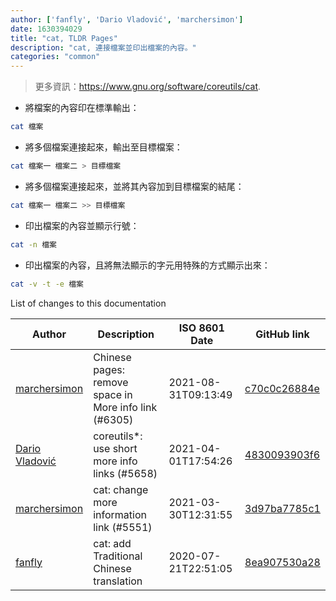```yaml
---
author: ['fanfly', 'Dario Vladović', 'marchersimon']
date: 1630394029
title: "cat, TLDR Pages"
description: "cat, 連接檔案並印出檔案的內容。"
categories: "common"
---
```

> 更多資訊：<https://www.gnu.org/software/coreutils/cat>.

- 將檔案的內容印在標準輸出：

```bash
cat 檔案
```

- 將多個檔案連接起來，輸出至目標檔案：

```bash
cat 檔案一 檔案二 > 目標檔案
```

- 將多個檔案連接起來，並將其內容加到目標檔案的結尾：

```bash
cat 檔案一 檔案二 >> 目標檔案
```

- 印出檔案的內容並顯示行號：

```bash
cat -n 檔案
```

- 印出檔案的內容，且將無法顯示的字元用特殊的方式顯示出來：

```bash
cat -v -t -e 檔案
```
List of changes to this documentation


Author | Description | ISO 8601 Date | GitHub link
------|-----|-----|-----
[marchersimon](mailto:50295997+marchersimon@users.noreply.github.com) | Chinese pages: remove space in More info link (#6305) | 2021-08-31T09:13:49 | [c70c0c26884e](https://github.com/tldr-pages/tldr/commit/c70c0c26884ee74fabb640cd842d1e4c72d9df4b)
[Dario Vladović](mailto:d.vladimyr@gmail.com) | coreutils*: use short more info links (#5658) | 2021-04-01T17:54:26 | [4830093903f6](https://github.com/tldr-pages/tldr/commit/4830093903f66ccf3ebbc2ecf477286e45edac59)
[marchersimon](mailto:50295997+marchersimon@users.noreply.github.com) | cat: change more information link (#5551) | 2021-03-30T12:31:55 | [3d97ba7785c1](https://github.com/tldr-pages/tldr/commit/3d97ba7785c175e55c9c9ac06f1f20b08837ea5d)
[fanfly](mailto:eddie40709@gmail.com) | cat: add Traditional Chinese translation | 2020-07-21T22:51:05 | [8ea907530a28](https://github.com/tldr-pages/tldr/commit/8ea907530a285422bdfdc85f5a0a33bbcd4fd992)

